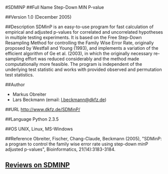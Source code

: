 #SDMINP
##Full Name
Step-Down MIN P-value

##Version
1.0 (December 2005)

##Description
SDMinP is an easy-to-use program for fast calculation of empirical and adjusted p-values for correlated and uncorrelated hypotheses in multiple testing experiments. It is based on the Free Step-Down Resampling Method for controlling the Family Wise Error Rate, originally proposed by Westfall and Young (1993), and implements a variation of the efficient algorithm of Ge et al. (2003), in which the originally necessary re-sampling effort was reduced considerably and the method made computationally more feasible. The program is independent of the underlying test statistic and works with provided observed and permutation test statistics.

##Author
* Markus Obreiter
* Lars Beckmann (email: l.beckmann@dkfz.de)

##URL
http://www.dkfz.de/SDMinP/

##Language
Python 2.3.5

##OS
UNIX, Linux, MS-Windows

##Reference
Obreiter, Fischer, Chang-Claude, Beckmann (2005), "SDMinP: a program to control the family wise error rate using step-down minP adjusted p-values", Bioinformatics, 21(14):3183-3184.


## [Reviews on SDMINP](https://github.com/gaow/genetic-analysis-software/issues/499)